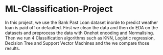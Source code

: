 # ML-Classification-Project
In this project, we use the Bank Past Loan dataset inorde to predict weather loan is paid off or defaulted. First we clean the data and then do EDA on the datasets and preprocess the data with Onehot encoding and Normalising. Then we run 4 Classification algorithms such as KNN, Logistic regression, Decision Tree and Support Vector Machines and the we compare those results.
